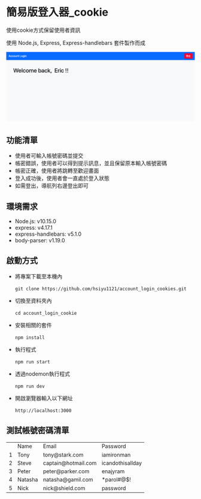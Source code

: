 # 簡易版登入器_cookie

使用cookie方式保留使用者資訊

使用 Node.js, Express, Express-handlebars 套件製作而成

![Alt text](https://github.com/hsiyu1121/account_login_cookies/blob/master/account_login_cookies.png)

## 功能清單
* 使用者可輸入帳號密碼並提交
* 帳密錯誤，使用者可以得到提示訊息，並且保留原本輸入帳號密碼
* 帳密正確，使用者將跳轉至歡迎畫面
* 登入成功後，使用者會一直處於登入狀態
* 如需登出，導航列右邊登出即可

## 環境需求
* Node.js: v10.15.0
* express: v4.17.1
* express-handlebars: v5.1.0
* body-parser: v1.19.0

## 啟動方式
* 將專案下載至本機內

  ``git clone https://github.com/hsiyu1121/account_login_cookies.git``
* 切換至資料夾內

  ``cd account_login_cookie``
* 安裝相關的套件

  ``npm install``
* 執行程式

  ``npm run start``
* 透過nodemon執行程式

  ``npm run dev``
* 開啟瀏覽器輸入以下網址

  ``http://localhost:3000``

## 測試帳號密碼清單
<table>
  <tr>
    <td></td>
    <td>Name</td>
    <td>Email</td>
    <td>Password</td>
  </tr>
  <tr>
    <td>1</td>
    <td>Tony</td>
    <td>tony@stark.com</td>
    <td>iamironman</td>
  </tr>
  <tr>
    <td>2</td>
    <td>Steve</td>
    <td>captain@hotmail.com</td>
    <td>icandothisallday</td>
  </tr>
  <tr>
    <td>3</td>
    <td>Peter</td>
    <td>peter@parker.com</td>
    <td>enajyram</td>
  </tr>
  <tr>
    <td>4</td>
    <td>Natasha</td>
    <td>natasha@gamil.com</td>
    <td>*parol#@$!</td>
  </tr>
  <tr>
    <td>5</td>
    <td>Nick</td>
    <td>nick@shield.com</td>
    <td>password</td>
  </tr>
</table>
